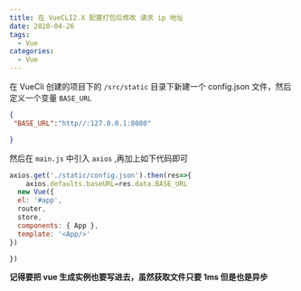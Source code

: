 ```yaml
---
title: 在 VueCLI2.X 配置打包后修改 请求 ip 地址
date: 2020-04-26
tags:
  - Vue
categories:
  - Vue
---
```


在 VueCli 创建的项目下的 `/src/static` 目录下新建一个 config.json 文件，然后定义一个变量 `BASE_URL`
```json
{
 "BASE_URL":"http//:127.0.0.1:8080"

}
```
然后在 `main.js` 中引入 `axios` ,再加上如下代码即可
```javascript
axios.get('./static/config.json').then(res=>{
    axios.defaults.baseURL=res.data.BASE_URL
  new Vue({
  el: '#app',
  router,
  store,
  components: { App },
  template: '<App/>'
})

})

```

**记得要把 vue 生成实例也要写进去，虽然获取文件只要 1ms 但是也是异步**
